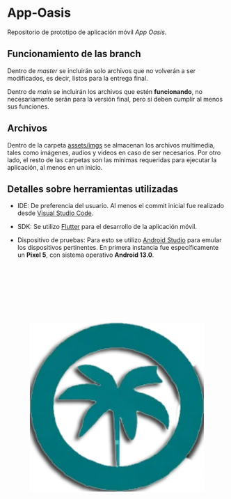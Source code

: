 # App-Oasis 

Repositorio de prototipo de aplicación móvil *App Oasis*. 

 
 

## Funcionamiento de las branch 

Dentro de *master* se incluirán solo archivos que no volverán a ser modificados, es decir, listos para la entrega final. 

Dentro de *main* se incluirán los archivos que estén **funcionando**, no necesariamente serán para la versión final, pero si deben cumplir al menos sus funciones. 

## Archivos 

Dentro de la carpeta [assets/imgs](https://github.com/Matii111/App-Oasis/tree/main/assets/imgs) se almacenan los archivos multimedia, tales como imágenes, audios y videos en caso de ser necesarios. 
Por otro lado, el resto de las carpetas son las mínimas requeridas para ejecutar la aplicación, al menos en un inicio. 

## Detalles sobre herramientas utilizadas 

- IDE: De preferencia del usuario. Al menos el commit inicial fue realizado desde [Visual Studio Code](https://code.visualstudio.com/). 

- SDK: Se utilizo [Flutter](https://flutter.dev/) para el desarrollo de la aplicación móvil. 

- Dispositivo de pruebas: Para esto se utilizo [Android Studio](https://developer.android.com/studio) para emular los dispositivos pertinentes. En primera instancia fue específicamente un **Pixel 5**, con sistema operativo **Android 13.0**. 

 

<br>
<br>
<br>
<br>
<br>
<br>
<br>

<figure>
    <p align="center">
        <img src="https://raw.githubusercontent.com/Matii111/App-Oasis/main/assets/imgs/only-logo.png" width="400">
    </p>
</figure>
